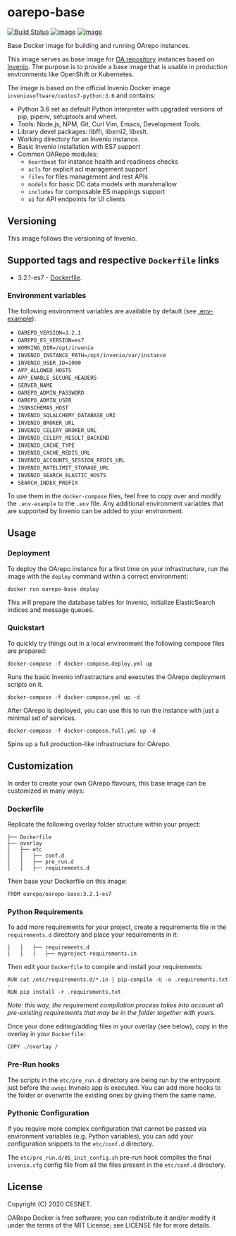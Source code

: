 # oarepo-base
[![Build Status](https://travis-ci.org/oarepo/oarepo-base.svg?branch=master)](https://travis-ci.org/oarepo/oarepo-base) [![image](https://img.shields.io/docker/automated/oarepo/oarepo-base.svg)](https://hub.docker.com/r/oarepo/oarepo-base/) [![image](https://img.shields.io/docker/build/oarepo/oarepo-base.svg)](https://hub.docker.com/r/oarepo/oarepo-base/builds/)

Base Docker image for building and running OArepo instances.

This image serves as base image for [OA repository](https://github.com/oarepo) instances based on [Invenio](https://github.com/inveniosoftware/invenio). The purpose is to provide a base image that is usable in production environments like OpenShift or Kubernetes.

The image is based on the official Invenio Docker image ``inveniosoftware/centos7-python:3.6`` and contains:

- Python 3.6 set as default Python interpreter with upgraded versions of pip, pipenv, setuptools and wheel.
- Tools: Node.js, NPM, Git, Curl Vim, Emacs, Development Tools.
- Library devel packages: libffi, libxml2, libxslt.
- Working directory for an Invenio instance.
- Basic Invenio installation with ES7 support
- Common OARepo modules:
    * `heartbeat` for instance health and readiness checks
    * `acls` for explicit acl management support
    * `files` for files management and rest APIs
    * `models` for basic DC data models with marshmallow
    * `includes` for composable ES mappings support
    * `ui` for API endpoints for UI clients

## Versioning

This image follows the versioning of Invenio.

## Supported tags and respective ``Dockerfile`` links

* 3.2.1-es7 - [Dockerfile](https://github.com/oarepo/oarepo-base/blob/master/3.2.1/es7/Dockerfile).

### Environment variables

The following environment variables are available by default (see [.env-example](https://github.com/oarepo/oarepo-base/blob/master/.env-example)):

- ``OAREPO_VERSION=3.2.1``
- ``OAREPO_ES_VERSION=es7``
- ``WORKING_DIR=/opt/invenio``
- ``INVENIO_INSTANCE_PATH=/opt/invenio/var/instance``
- ``INVENIO_USER_ID=1000``
- ``APP_ALLOWED_HOSTS``
- ``APP_ENABLE_SECURE_HEADERS``
- ``SERVER_NAME``
- ``OAREPO_ADMIN_PASSWORD``
- ``OAREPO_ADMIN_USER``
- ``JSONSCHEMAS_HOST``
- ``INVENIO_SQLALCHEMY_DATABASE_URI``
- ``INVENIO_BROKER_URL``
- ``INVENIO_CELERY_BROKER_URL``
- ``INVENIO_CELERY_RESULT_BACKEND``
- ``INVENIO_CACHE_TYPE``
- ``INVENIO_CACHE_REDIS_URL``
- ``INVENIO_ACCOUNTS_SESSION_REDIS_URL``
- ``INVENIO_RATELIMIT_STORAGE_URL``
- ``INVENIO_SEARCH_ELASTIC_HOSTS``
- ``SEARCH_INDEX_PREFIX``

To use them in the `docker-compose` files, feel free to copy over and modify the `.env-example` to the `.env` file.
Any additional environment variables that are supported by Invenio can be added to your environment.

## Usage

### Deployment

To deploy the OArepo instance for a first time on your infrastructure, run the
image with the `deploy` command within a correct environment:

```
docker run oarepo-base deploy
```

This will prepare the database tables for Invenio, initialize ElasticSearch indices and
message queues.

### Quickstart

To quickly try things out in a local environment the following compose files are prepared:

```
docker-compose -f docker-compose.deploy.yml up
```
Runs the basic Invenio infrastracture and executes the OArepo deployment scripts on it.

```
docker-compose -f docker-compose.yml up -d
```
After OArepo is deployed, you can use this to run the instance with just a minimal set of services.

```
docker-compose -f docker-compose.full.yml up -d
```
Spins up a full production-like infrastructure for OArepo. 

## Customization

In order to create your own OArepo flavours, this base image can be customized in many ways:

### Dockerfile

Replicate the following overlay folder structure within your project:
```
├── Dockerfile
├── overlay
│   ├── etc
│   │   ├── conf.d
│   │   ├── pre_run.d
│   │   ├── requirements.d
```

Then base your Dockerfile on this image:
```
FROM oarepo/oarepo-base:3.2.1-es7
```

### Python Requirements

To add more requirements for your project, create a requirements file in the `requirements.d` directory and
place your requirements in it:
```
│   │   ├── requirements.d
|   |   |   ├── myproject-requirements.in
```

Then edit your `Dockerfile` to compile and install your requirements:
```
RUN cat /etc/requirements.d/*.in | pip-compile -U -o .requirements.txt -
RUN pip install -r .requirements.txt
```
_Note: this way, the requirement compilation process takes into account all pre-existing requirements that
may be in the folder together with yours._

Once your done editing/adding files in your overlay (see below), copy in the overlay
in your `Dockerfile`:
```
COPY ./overlay /
```

### Pre-Run hooks

The scripts in the `etc/pre_run.d` directory are being run by the entrypoint just before the `uwsgi` Invneio app
is executed. You can add more hooks to the folder or overwrite the existing ones by
giving them the same name.

### Pythonic Configuration

If you require more complex configuration that cannot be passed via environment
variables (e.g. Python variables), you can add your configuration snippets
to the `etc/conf.d` directory.

The `etc/pre_run.d/05_init_config.sh` pre-run hook compiles the final `invenio.cfg`
config file from all the files present in the `etc/conf.d` directory.


## License

Copyright (C) 2020 CESNET.

OARepo Docker is free software; you can redistribute it and/or modify it
under the terms of the MIT License; see LICENSE file for more details.